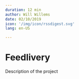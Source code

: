 ```yaml
---
duration: 12 min
author: Will Willems
date: 02/10/2019
icon: '/img/icon/rssdigest.svg'
lang: en-US

---
```


# Feedlivery

Description of the project